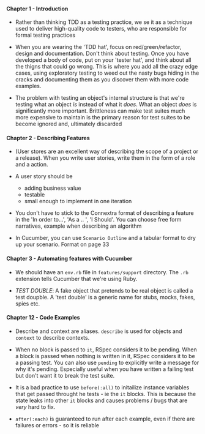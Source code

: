 #### Chapter 1 - Introduction

- Rather than thinking TDD as a testing practice, we se it as a technique used to deliver high-quality code to testers, who are responsible for formal testing practices 

- When you are wearing the 'TDD hat', focus on red/green/refactor, design and documentation. Don't think about testing. Once you have developed a body of code, put on your 'tester hat', and think about all the thigns that could go wrong. This is where you add all the crazy edge cases, using exploratory testing to weed out the nasty bugs hiding in the cracks and documenting them as you discover them with more code examples. 

- The problem with testing an object's internal structure is that we're testing what an object _is_ instead of what it _does_. What an object _does_ is significantly more important. Brittleness can make test suites much more expensive to maintain is the primary reason for test suites to be become ignored and, ultimately discarded


#### Chapter 2 - Describing Features

- (User stores are an excellent way of describing the scope of a project or a release). When you write user stories, write them in the form of a role and a action.

- A user story should be
  - adding business value
  - testable
  - small enough to implement in one iteration 

- You don't have to stick to the Connextra format of describing a feature in the 'In order to...', 'As a .. ', 'I Should'. You can choose free form narratives, example when describing an algorithm

- In Cucumber, you can use `Scenario Outline` and a tabular format to dry up your scenario. Format on page 33


#### Chapter 3 - Automating features with Cucumber

- We should have an `env.rb` file in `features/support` directory. The `.rb` extension tells Cucumber that we're using Ruby.

- *TEST DOUBLE*: A fake object that pretends to be real object is called a test doupble. A 'test double' is a generic name for stubs, mocks, fakes, spies etc. 




#### Chapter 12 - Code Examples

- Describe and context are aliases. `describe` is used for objects and `context` to describe contexts. 

- When no block is passed to `it`, RSpec considers it to be pending. When a block is passed when nothing is written in it, RSpec considers it to be a passing test. You can also use `pending` to explicitly write a message for why it's pending. Especially useful when you have written a failing test but don't want it to break the test suite.

- It is a bad practice to use `before(:all)` to initailize instance variables that get passed throught he tests - ie the `it` blocks. This is because the state leaks into other `it` blocks and causes problems / bugs that are _very_ hard to fix.

- `after(:each)` is guaranteed to run after each example, even if there are failures or errors - so it is reliable
